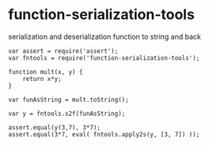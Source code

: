 # function-serialization-tools
serialization and deserialization function to string and back

```
var assert = require('assert');
var fntools = require('function-serialization-tools');

function mult(x, y) {
    return x*y;
}

var funAsString = mult.toString();

var y = fntools.s2f(funAsString);

assert.equal(y(3,7), 3*7);
assert.equal(3*7, eval( fntools.apply2s(y, [3, 7]) ));

```
